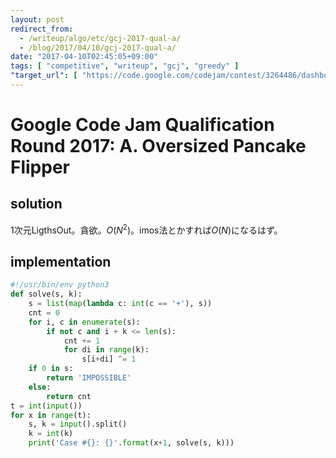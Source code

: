 ```yaml
---
layout: post
redirect_from:
  - /writeup/algo/etc/gcj-2017-qual-a/
  - /blog/2017/04/10/gcj-2017-qual-a/
date: "2017-04-10T02:45:05+09:00"
tags: [ "competitive", "writeup", "gcj", "greedy" ]
"target_url": [ "https://code.google.com/codejam/contest/3264486/dashboard#s=p0" ]
---
```


# Google Code Jam Qualification Round 2017: A. Oversized Pancake Flipper

## solution

$1$次元LigthsOut。貪欲。$O(N^2)$。imos法とかすれば$O(N)$になるはず。

## implementation

``` python
#!/usr/bin/env python3
def solve(s, k):
    s = list(map(lambda c: int(c == '+'), s))
    cnt = 0
    for i, c in enumerate(s):
        if not c and i + k <= len(s):
            cnt += 1
            for di in range(k):
                s[i+di] ^= 1
    if 0 in s:
        return 'IMPOSSIBLE'
    else:
        return cnt
t = int(input())
for x in range(t):
    s, k = input().split()
    k = int(k)
    print('Case #{}: {}'.format(x+1, solve(s, k)))
```
